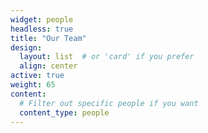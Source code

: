 ```yaml
---
widget: people
headless: true
title: "Our Team"
design:
  layout: list  # or 'card' if you prefer
  align: center
active: true
weight: 65
content:
  # Filter out specific people if you want
  content_type: people
---
```


